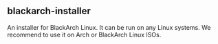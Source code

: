 blackarch-installer
-------------------

An installer for BlackArch Linux. It can be run on any Linux systems. We
recommend to use it on Arch or BlackArch Linux ISOs.
